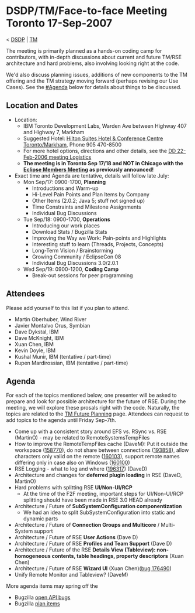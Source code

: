 

DSDP/TM/Face-to-face Meeting Toronto 17-Sep-2007
================================================

< [DSDP](/DSDP "DSDP")‎ | [TM](/DSDP/TM "DSDP/TM")

The meeting is primarily planned as a hands-on coding camp for contributors, with in-depth discussions about current and future TM/RSE architecture and hard problems, also involving looking right at the code.

We'd also discuss planning issues, additions of new components to the TM offering and the TM strategy moving forward (perhaps revising our Use Cases). See the [#Agenda](#Agenda) below for details about things to be discussed.

Location and Dates
------------------

*   Location:
    *   IBM Toronto Development Labs, Warden Ave between Highway 407 and Highway 7, Markham
    *   Suggested Hotel: [Hilton Suites Hotel & Conference Centre Toronto/Markham](http://www.hilton.com/en/hi/hotels/index.jhtml;jsessionid=4KXATC2AU1HHJJ31AOQMISQ?ctyhocn=YYZAPHF), Phone 905 470-8500
    *   For more hotel options, directions and other details, see the [DD 22-Feb-2006 meeting Logistics](/DSDP-DD_Face-to-face_Toronto_22-Feb-2006#Logistics "DSDP-DD Face-to-face Toronto 22-Feb-2006")
    *   **The meeting is in Toronto Sep 17/18 and NOT in Chicago with the [Eclipse Members Meeting](http://dev.eclipse.org/mhonarc/lists/eclipse.org-committers/msg00377.html) as previously announced!**
*   Exact time and Agenda are tentative, details will follow late July:
    *   Mon Sep/17: 0900-1700, **Planning**
        *   Introductions and Warm-up
        *   Hi-Level Pain Points and Plan Items by Company
        *   Other Items (2.0.2; Java 5; stuff not signed up)
        *   Time Constraints and Milestone Assignments
        *   Individual Bug Discussions
    *   Tue Sep/18: 0900-1700, **Operations**
        *   Introducing our work places
        *   Download Stats / Bugzilla Stats
        *   Improving the Way we Work: Pain-points and Highlights
        *   Interesting stuff to learn (Threads, Projects, Concepts)
        *   Long-Term Vision / Brainstorming
        *   Growing Community / EclipseCon 08
        *   Individual Bug Discussions 3.0/2.0.1
    *   Wed Sep/19: 0900-1200, **Coding Camp**
        *   Break-out sessions for peer programming

Attendees
---------

Please add yourself to this list if you plan to attend.

*   Martin Oberhuber, Wind River
*   Javier Montalvo Orus, Symbian
*   Dave Dykstal, IBM
*   Dave McKnight, IBM
*   Xuan Chen, IBM
*   Kevin Doyle, IBM
*   Kushal Munir, IBM (tentative / part-time)
*   Rupen Mardirossian, IBM (tentative / part-time)

Agenda
------

For each of the topics mentioned below, one presenter will be asked to prepare and look for possible architecture for the future of RSE. During the meeting, we will explore these prosals right with the code. Naturally, the topics are related to the [TM Future Planning](/TM_Future_Planning "TM Future Planning") page. Attendees can request to add topics to the agenda until Friday Sep-7th.

*   Come up with a consistent story around EFS vs. RSync vs. RSE (MartinO) - may be related to RemoteSystemsTempFiles
*   How to improve the RemoteTempFiles cache (DaveM): Put it outside the workspace ([158770](https://bugs.eclipse.org/bugs/show_bug.cgi?id=158770)), do not share between connections ([193858](https://bugs.eclipse.org/bugs/show_bug.cgi?id=193858)), allow characters only valid on the remote ([160103](https://bugs.eclipse.org/bugs/show_bug.cgi?id=160103)), support remote names differing only in case also on Windows ([160100](https://bugs.eclipse.org/bugs/show_bug.cgi?id=160100))
*   RSE Logging - what to log and where ([196317](https://bugs.eclipse.org/bugs/show_bug.cgi?id=196317)) (DaveD)
*   Architecture and changes for **deferred plugin loading** in RSE (DaveD, MartinO)
*   Hard problems with splitting RSE **UI/Non-UI/RCP**
    *   At the time of the F2F meeting, important steps for UI/Non-UI/RCP splitting should have been made in RSE 3.0 HEAD already
*   Architecture / Future of **SubSystemConfiguration componentization**
    *   We had an idea to split SubSystemConfiguration into static and dynamic parts
*   Architecture / Future of **Connection Groups and Multicore** / Multi-System support
*   Architecture / Future of RSE **User Actions** (Dave D)
*   Architecture / Future of RSE **Profiles and Team Support** (Dave D)
*   Architecture / Future of the RSE **Details View (Tableview): non-homogeneous contents, table headings, property descriptors** (Xuan Chen)
*   Architecture / Future of RSE **Wizard UI** (Xuan Chen)([bug 176490](https://bugs.eclipse.org/bugs/show_bug.cgi?id=176490))
*   Unify Remote Monitor and Tableview? (DaveM)

More agenda items may spring off the

*   Bugzilla [open API bugs](https://bugs.eclipse.org/bugs/buglist.cgi?query_format=advanced&short_desc_type=allwordssubstr&short_desc=%5Bapi&classification=DSDP&product=Target+Management&bug_status=UNCONFIRMED&bug_status=NEW&bug_status=ASSIGNED&bug_status=REOPENED&cmdtype=doit&order=Assignee)
*   Bugzilla [plan items](https://bugs.eclipse.org/bugs/buglist.cgi?query_format=advanced&keywords_type=allwords&keywords=plan&classification=DSDP&product=Target+Management&cmdtype=doit&order=Assignee)

